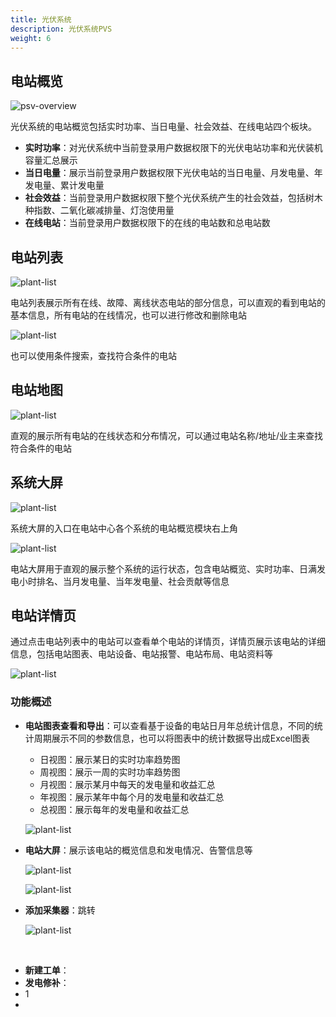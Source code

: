```yaml
---
title: 光伏系统
description: 光伏系统PVS
weight: 6
---
```


## 电站概览

![psv-overview](/../../zh/photo/docs/plant/psv-overview.png)

光伏系统的电站概览包括实时功率、当日电量、社会效益、在线电站四个板块。

- **实时功率**：对光伏系统中当前登录用户数据权限下的光伏电站功率和光伏装机容量汇总展示
- **当日电量**：展示当前登录用户数据权限下光伏电站的当日电量、月发电量、年发电量、累计发电量
- **社会效益**：当前登录用户数据权限下整个光伏系统产生的社会效益，包括树木种指数、二氧化碳减排量、灯泡使用量
- **在线电站**：当前登录用户数据权限下的在线的电站数和总电站数





## 电站列表

![plant-list](/../../zh/photo/docs/plant/plant-list.png)

电站列表展示所有在线、故障、离线状态电站的部分信息，可以直观的看到电站的基本信息，所有电站的在线情况，也可以进行修改和删除电站

![plant-list](/../../zh/photo/docs/plant/plant-list2.png)

也可以使用条件搜索，查找符合条件的电站





## 电站地图

![plant-list](/../../zh/photo/docs/plant/plant-map.png)

直观的展示所有电站的在线状态和分布情况，可以通过电站名称/地址/业主来查找符合条件的电站







## 系统大屏

![plant-list](/../../zh/photo/docs/plant/dashboard-enter.png)

系统大屏的入口在电站中心各个系统的电站概览模块右上角

![plant-list](/../../zh/photo/docs/plant/dashboard.png)

电站大屏用于直观的展示整个系统的运行状态，包含电站概览、实时功率、日满发电小时排名、当月发电量、当年发电量、社会贡献等信息





## 电站详情页

通过点击电站列表中的电站可以查看单个电站的详情页，详情页展示该电站的详细信息，包括电站图表、电站设备、电站报警、电站布局、电站资料等

![plant-list](/../../zh/photo/docs/plant/plant-detail.png)

### 功能概述

- **电站图表查看和导出**：可以查看基于设备的电站日月年总统计信息，不同的统计周期展示不同的参数信息，也可以将图表中的统计数据导出成Excel图表

  - 日视图：展示某日的实时功率趋势图
  - 周视图：展示一周的实时功率趋势图
  - 月视图：展示某月中每天的发电量和收益汇总
  - 年视图：展示某年中每个月的发电量和收益汇总
  - 总视图：展示每年的发电量和收益汇总

  ![plant-list](/../../zh/photo/docs/plant/plant-chart.png)

- **电站大屏**：展示该电站的概览信息和发电情况、告警信息等

  ![plant-list](/../../zh/photo/docs/plant/plant-dashboard.png)

  ![plant-list](/../../zh/photo/docs/plant/plant-dashboard2.png)



- **添加采集器**：跳转

  ![plant-list](/../../zh/photo/docs/plant/add-collect.png)

​	

- **新建工单**：
- **发电修补**：
- 1
- 

